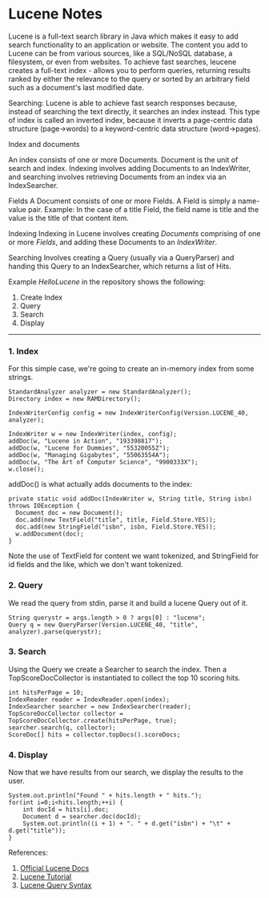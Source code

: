 # Lucene Notes  

Lucene is a full-text search library in Java which makes it easy to add search functionality to an application or website.
The content you add to Lucene can be from various sources, like a SQL/NoSQL database, a filesystem, or even from websites.
To achieve fast searches, leucene creates a full-text index - allows you to perform queries, returning results ranked by either the relevance to the query or sorted by an arbitrary field such as a document's last modified date.  

Searching: Lucene is able to achieve fast search responses because, instead of searching the text directly, it searches an index instead.
This type of index is called an inverted index, because it inverts a page-centric data structure (page->words) to a keyword-centric data structure (word->pages).

Index and documents 

An index consists of one or more Documents.  Document is the unit of search and index.
Indexing involves adding Documents to an IndexWriter, and searching involves retrieving Documents from an index via an IndexSearcher.

Fields
A Document consists of one or more Fields. A Field is simply a name-value pair. Example: In the case of a title Field, the field name is title and the value is the title of that content item.

Indexing 
Indexing in Lucene involves creating _Documents_ comprising of one or more _Fields_, and adding these Documents to an _IndexWriter_.

Searching 
Involves creating a Query (usually via a QueryParser) and handing this Query to an IndexSearcher, which returns a list of Hits.



Example _HelloLucene_ in the repository shows the following: 

1. Create Index 
2. Query 
3. Search 
4. Display 

*** 

### 1. Index

For this simple case, we're going to create an in-memory index from some strings.

	StandardAnalyzer analyzer = new StandardAnalyzer();
	Directory index = new RAMDirectory();

	IndexWriterConfig config = new IndexWriterConfig(Version.LUCENE_40, analyzer);

	IndexWriter w = new IndexWriter(index, config);
	addDoc(w, "Lucene in Action", "193398817");
	addDoc(w, "Lucene for Dummies", "55320055Z");
	addDoc(w, "Managing Gigabytes", "55063554A");
	addDoc(w, "The Art of Computer Science", "9900333X");
	w.close();

addDoc() is what actually adds documents to the index:

	private static void addDoc(IndexWriter w, String title, String isbn) throws IOException {
	  Document doc = new Document();
	  doc.add(new TextField("title", title, Field.Store.YES));
	  doc.add(new StringField("isbn", isbn, Field.Store.YES));
	  w.addDocument(doc);
	}

Note the use of TextField for content we want tokenized, and StringField for id fields and the like, which we don't want tokenized.

### 2. Query
We read the query from stdin, parse it and build a lucene Query out of it.

	String querystr = args.length > 0 ? args[0] : "lucene";
	Query q = new QueryParser(Version.LUCENE_40, "title", analyzer).parse(querystr);
 
### 3. Search
Using the Query we create a Searcher to search the index. Then a TopScoreDocCollector is instantiated to collect the top 10 scoring hits.

	int hitsPerPage = 10;
	IndexReader reader = IndexReader.open(index);
	IndexSearcher searcher = new IndexSearcher(reader);
	TopScoreDocCollector collector = TopScoreDocCollector.create(hitsPerPage, true);
	searcher.search(q, collector);
	ScoreDoc[] hits = collector.topDocs().scoreDocs;
 
### 4. Display
Now that we have results from our search, we display the results to the user.

	System.out.println("Found " + hits.length + " hits.");
	for(int i=0;i<hits.length;++i) {
	    int docId = hits[i].doc;
	    Document d = searcher.doc(docId);
	    System.out.println((i + 1) + ". " + d.get("isbn") + "\t" + d.get("title"));
	}
 



References: 

1. [Official Lucene Docs](http://lucene.apache.org/core/5_1_0/index.html)
2. [Lucene Tutorial](http://www.lucenetutorial.com/basic-concepts.html)
3. [Lucene Query Syntax](http://www.lucenetutorial.com/lucene-query-syntax.html)


